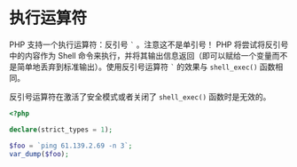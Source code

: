 # 执行运算符

PHP 支持一个执行运算符：反引号 `` ` `` 。注意这不是单引号！ PHP 将尝试将反引号中的内容作为 Shell 命令来执行，并将其输出信息返回（即可以赋给一个变量而不是简单地丢弃到标准输出）。使用反引号运算符 `` ` `` 的效果与 `shell_exec()` 函数相同。

反引号运算符在激活了安全模式或者关闭了 `shell_exec()` 函数时是无效的。

```php
<?php

declare(strict_types = 1);

$foo = `ping 61.139.2.69 -n 3`;
var_dump($foo);

```